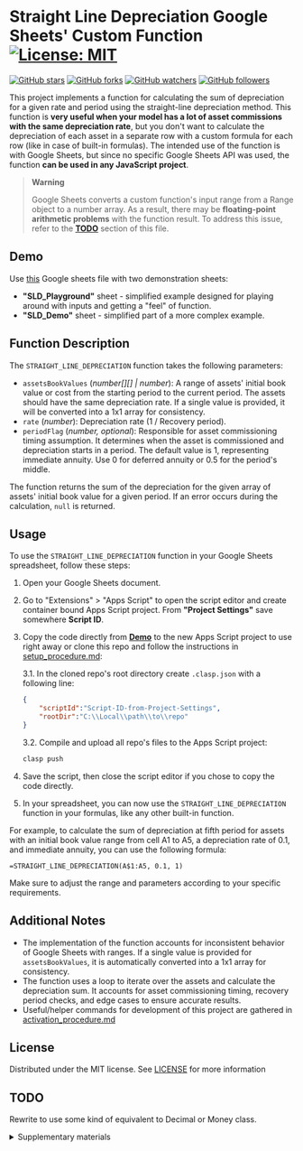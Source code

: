 # Straight Line Depreciation Google Sheets' Custom Function [![License: MIT](https://img.shields.io/badge/License-MIT-yellow.svg)](https://opensource.org/licenses/MIT)

[![GitHub stars](https://img.shields.io/github/stars/Sterh20/straight-line-depreciation-gs.svg?style=social&label=Stars)](https://github.com/Sterh20/straight-line-depreciation-gs/stargazers)
[![GitHub forks](https://img.shields.io/github/forks/Sterh20/straight-line-depreciation-gs.svg?style=social&label=Forks)](https://github.com/Sterh20/straight-line-depreciation-gs/network/members)
[![GitHub watchers](https://img.shields.io/github/watchers/Sterh20/straight-line-depreciation-gs.svg?style=social&label=Watchers)](https://github.com/Sterh20/straight-line-depreciation-gs/watchers)
[![GitHub followers](https://img.shields.io/github/followers/Sterh20.svg?style=social&label=Followers)](https://github.com/Sterh20/?tab=followers)

This project implements a function for calculating the sum of depreciation for a given rate and period using the straight-line depreciation method. This function is **very useful when your model has a lot of asset commissions with the same depreciation rate**, but you don't want to calculate the depreciation of each asset in a separate row with a custom formula for each row (like in case of built-in formulas). The intended use of the function is with Google Sheets, but since no specific Google Sheets API was used, the function **can be used in any JavaScript project**.

> **Warning**
>
> Google Sheets converts a custom function's input range from a Range object to a number array. As a result, there may be **floating-point arithmetic problems** with the function result. To address this issue, refer to the [**TODO**](#todo) section of this file.

## Demo

Use [this](https://docs.google.com/spreadsheets/d/1ARGb06gp4nvuUe74dpBsstVHJ9lB7lWZAr3BzDmfuzQ/copy) Google sheets file with two demonstration sheets:

* **"SLD_Playground"** sheet - simplified example designed for playing around with inputs and getting a "feel" of function.
* **"SLD_Demo"** sheet - simplified part of a more complex example.

## Function Description

The `STRAIGHT_LINE_DEPRECIATION` function takes the following parameters:

* `assetsBookValues` (*number[][] | number*): A range of assets' initial book value or cost from the starting period to the current period. The assets should have the same depreciation rate. If a single value is provided, it will be converted into a 1x1 array for consistency.
* `rate` (*number*): Depreciation rate (1 / Recovery period).
* `periodFlag` (*number, optional*): Responsible for asset commissioning timing assumption. It determines when the asset is commissioned and depreciation starts in a period. The default value is 1, representing immediate annuity. Use 0 for deferred annuity or 0.5 for the period's middle.

The function returns the sum of the depreciation for the given array of assets' initial book value for a given period. If an error occurs during the calculation, `null` is returned.

## Usage

To use the `STRAIGHT_LINE_DEPRECIATION` function in your Google Sheets spreadsheet, follow these steps:

1. Open your Google Sheets document.
2. Go to "Extensions" > "Apps Script" to open the script editor and create container bound Apps Script project. From **"Project Settings"** save somewhere **Script ID**.
3. Copy the code directly from [**Demo**](#demo) to the new Apps Script project to use right away or clone this repo and follow the instructions in [setup_procedure.md](.setup/setup_procedure.md):

    3.1. In the cloned repo's root directory create `.clasp.json` with a following line:

    ```JSON
    {
        "scriptId":"Script-ID-from-Project-Settings",
        "rootDir":"C:\\Local\\path\\to\\repo"
    }
    ```

    3.2. Compile and upload all repo's files to the Apps Script project:

    ```powershell
    clasp push
    ```

4. Save the script, then close the script editor if you chose to copy the code directly.
5. In your spreadsheet, you can now use the `STRAIGHT_LINE_DEPRECIATION` function in your formulas, like any other built-in function.

For example, to calculate the sum of depreciation at fifth period for assets with an initial book value range from cell A1 to A5, a depreciation rate of 0.1, and immediate annuity, you can use the following formula:

```GoogleSheets
=STRAIGHT_LINE_DEPRECIATION(A$1:A5, 0.1, 1)
```

Make sure to adjust the range and parameters according to your specific requirements.

## Additional Notes

* The implementation of the function accounts for inconsistent behavior of Google Sheets with ranges. If a single value is provided for `assetsBookValues`, it is automatically converted into a 1x1 array for consistency.
* The function uses a loop to iterate over the assets and calculate the depreciation sum. It accounts for asset commissioning timing, recovery period checks, and edge cases to ensure accurate results.
* Useful/helper commands for development of this project are gathered in [activation_procedure.md](.setup/activation_procedure.md)

## License

Distributed under the MIT license. See [LICENSE](/LICENSE) for more information

## TODO

Rewrite to use some kind of equivalent to Decimal or Money class.

<details>
    <summary>Supplementary materials</summary>

Articles about possible Decimal type:

* https://stackoverflow.com/questions/2876536/precise-financial-calculation-in-javascript-what-are-the-gotchas
* https://github.com/MikeMcl/decimal.js/
* https://github.com/Dintero/money

Articles about using npm modules in Apps Script:

* https://medium.com/geekculture/the-ultimate-guide-to-npm-modules-in-google-apps-script-a84545c3f57c
* https://blog.gsmart.in/es6-and-npm-modules-in-google-apps-script/

</details>

